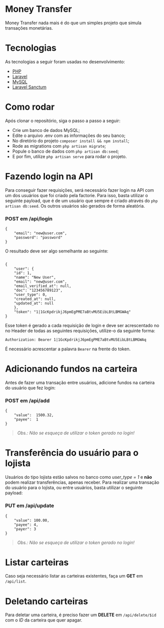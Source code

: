 
  

# Money Transfer


Money Transfer nada mais é do que um simples projeto que simula transações monetárias. 

  

# Tecnologias


As tecnologias a seguir foram usadas no desenvolvimento:

 

- [PHP](https://www.php.net/)
- [Laravel](https://laravel.com/)
- [MySQL](https://www.mysql.com/)
- [Laravel Sanctum](https://laravel.com/docs/8.x/sanctum)

  

# Como rodar

  

Após clonar o repositório, siga o passo a passo a seguir:



- Crie um banco de dados MySQL;
- Edite o arquivo .env com as informações do seu banco;
- No diretório do projeto `composer install && npm install`;
- Rode as migrations com `php artisan migrate`;
- Popule o banco de dados com `php artisan db:seed`;
- E por fim, utilize `php artisan serve` para rodar o projeto.


# Fazendo login na API

  

Para conseguir fazer requisições, será necessário fazer login na API com um dos usuários que foi criado pela factorie. Para isso, basta utilizar o seguinte payload, que é de um usuário que sempre é criado através do ``php artisan db:seed``. Os outros usuários são gerados de forma aleatória. 

  

### POST em /api/login


```
{
	"email": "new@user.com",
	"password": "password"
}
```

  

O resultado deve ser algo semelhante ao seguinte:

  
```

{
	"user": {
	"id": 1,
	"name": "New User",
	"email": "new@user.com",
	"email_verified_at": null,
	"doc": "123456789123",
	"user_type": 0,
	"created_at": null,
	"updated_at": null
	},
	"token": "1|1GcKpdrikjJ6pmEgPME7aBtvMU5EibLBtLBMGWAq"
}

```

  

Esse token é gerado a cada requisição de login e deve ser acrescentado no no Header de todas as seguintes requisições, utilize-o da seguinte forma:

``Authorization: Bearer 1|1GcKpdrikjJ6pmEgPME7aBtvMU5EibLBtLBMGWAq``

  É necessário acrescentar a palavra ``Bearer`` na frente do token.
  
# Adicionando fundos na carteira

Antes de fazer uma transação entre usuários, adicione fundos na carteira do usuário que fez login:

### POST em /api/add
```
{
	"value":  1500.32,
	"payee":  1
}
```
> *Obs.: Não se esqueça de utilizar o token gerado no login!*
# Transferência do usuário para o lojista

  

Usuários do tipo lojista estão salvos no banco como *user_type = 1* e **não** podem realizar transferências, apenas receber. Para realizar uma transação do usuário para o lojista, ou entre usuários, basta utilizar o seguinte payload:

  

### PUT  em /api/update
 
```
{
	"value": 100.00,
	"payee": 4,
	"payer": 3
}
```
> *Obs.: Não se esqueça de utilizar o token gerado no login!*

# Listar carteiras

Caso seja necessário listar as carteiras existentes, faça um **GET** em ``/api/list``.

# Deletando carteiras

Para deletar uma carteira, é preciso fazer um **DELETE** em ``/api/delete/$id`` com o *ID* da carteira que quer apagar.

